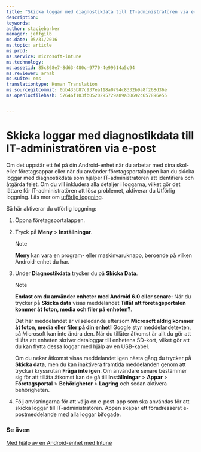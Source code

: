 ```yaml
---
title: "Skicka loggar med diagnostikdata till IT-administratören via e-post | Microsoft Intune"
description: 
keywords: 
author: staciebarker
manager: jeffgilb
ms.date: 05/31/2016
ms.topic: article
ms.prod: 
ms.service: microsoft-intune
ms.technology: 
ms.assetid: 85c868e7-8d63-480c-9770-4e99614a5c94
ms.reviewer: arnab
ms.suite: ems
translationtype: Human Translation
ms.sourcegitcommit: 0bb435b87c937ea118a0794c8332b9a8f268d36e
ms.openlocfilehash: 57646f103fb0520295729a89a30692c657896e55


---
```



# Skicka loggar med diagnostikdata till IT-administratören via e-post

Om det uppstår ett fel på din Android-enhet när du arbetar med dina skol- eller företagsappar eller när du använder företagsportalappen kan du skicka loggar med diagnostikdata som hjälper IT-administratören att identifiera och åtgärda felet. Om du vill inkludera alla detaljer i loggarna, vilket gör det lättare för IT-administratören att lösa problemet, aktiverar du Utförlig loggning. Läs mer om [utförlig loggning](use-verbose-logging-to-help-your-it-administrator-fix-device-issues-android.md).

Så här aktiverar du utförlig loggning:

1.  Öppna företagsportalappen.

2.  Tryck på **Meny** &gt; **Inställningar**.

    > [!NOTE] 
    > **Meny** kan vara en program- eller maskinvaruknapp, beroende på vilken Android-enhet du har.

3.  Under **Diagnostikdata** trycker du på **Skicka Data**.

    > [!NOTE]
    > **Endast om du använder enheter med Android 6.0 eller senare:**  När du trycker på **Skicka data** visas meddelandet **Tillåt att företagsportalen kommer åt foton, media och filer på enheten?**. 

    Det här meddelandet är vilseledande eftersom **Microsoft aldrig kommer åt foton, media eller filer på din enhet!** Google styr meddelandetexten, så Microsoft kan inte ändra den.  När du tillåter åtkomst är allt du gör att tillåta att enheten skriver dataloggar till enhetens SD-kort, vilket gör att du kan flytta dessa loggar med hjälp av en USB-kabel.

    Om du nekar åtkomst visas meddelandet igen nästa gång du trycker på **Skicka data**, men du kan inaktivera framtida meddelanden genom att trycka i kryssrutan **Fråga inte igen**.  Om användare senare bestämmer sig för att tillåta åtkomst kan de gå till **Inställningar** &gt; **Appar** &gt; **Företagsportal** &gt; **Behörigheter** &gt; **Lagring** och sedan aktivera behörigheten.

4.  Följ anvisningarna för att välja en e-post-app som ska användas för att skicka loggar till IT-administratören. Appen skapar ett föradresserat e-postmeddelande med alla loggar bifogade.


### Se även
[Med hjälp av en Android-enhet med Intune](using-your-android-device-with-intune.md)


<!--HONumber=Jun16_HO4-->


